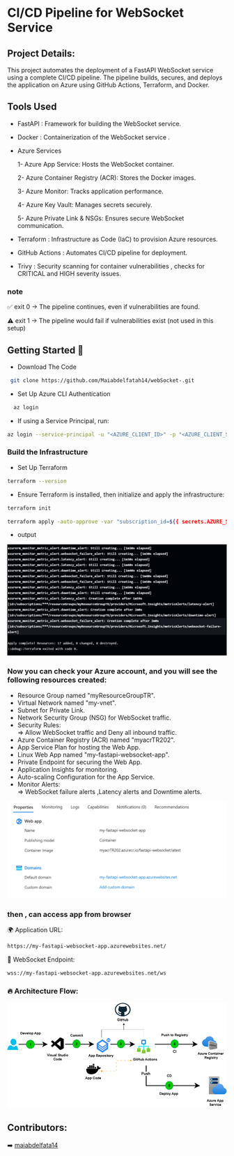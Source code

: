 
# CI/CD Pipeline for WebSocket Service




## Project Details:
 
 This project automates the deployment of a FastAPI WebSocket service using a complete CI/CD pipeline. The pipeline builds, secures, and deploys the application on Azure using GitHub Actions, Terraform, and Docker. 




## Tools Used

- FastAPI : Framework for building the WebSocket service.

-  Docker : Containerization of the WebSocket service .

- Azure Services 

   1- Azure App Service: Hosts the WebSocket container.

  2- Azure Container Registry (ACR): Stores the Docker images.

  3- Azure Monitor: Tracks application performance.

  4-  Azure Key Vault: Manages secrets securely.
    
  5- Azure Private Link & NSGs: Ensures secure WebSocket communication.

- Terraform : Infrastructure as Code (IaC) to provision Azure resources.

-  GitHub Actions : Automates CI/CD pipeline for deployment.

- Trivy : Security scanning for container vulnerabilities , checks for CRITICAL and HIGH severity issues.
### note 
✅ exit 0 → The pipeline continues, even if vulnerabilities are found.

⚠️ exit 1 → The pipeline would fail if vulnerabilities exist (not used in this setup)
## Getting Started 🚀

- Download The Code

```bash
 git clone https://github.com/Maiabdelfatah14/webSocket-.git
```
- Set Up Azure CLI Authentication
```bash
  az login
  ```
- If using a Service Principal, run:
```bash
az login --service-principal -u "<AZURE_CLIENT_ID>" -p "<AZURE_CLIENT_SECRET>" --tenant "<AZURE_TENANT_ID>"
 ```

 ### Build the Infrastructure
 - Set Up Terraform
 ```bash
 terraform --version
```
- Ensure Terraform is installed, then initialize and apply the infrastructure:
```bash
terraform init
```
```bash
terraform apply -auto-approve -var "subscription_id=${{ secrets.AZURE_SUBSCRIPTION_ID }}"
```
- output 

![1.png](https://github.com/Maiabdelfatah14/fastapi-websocket-app/blob/main/ScreenShots/1.png?raw=true)

### Now you can check your Azure account, and you will see the following resources created:

- Resource Group named "myResourceGroupTR".
- Virtual Network named "my-vnet".
- Subnet for Private Link.
- Network Security Group (NSG) for WebSocket traffic.
- Security Rules:   
   => Allow WebSocket traffic and Deny all inbound traffic.
- Azure Container Registry (ACR) named "myacrTR202".
- App Service Plan for hosting the Web App.
- Linux Web App named "my-fastapi-websocket-app".
- Private Endpoint for securing the Web App.
- Application Insights for monitoring.
- Auto-scaling Configuration for the App Service.
- Monitor Alerts:     
   => WebSocket failure alerts ,Latency alerts and Downtime alerts.


![2.png](https://github.com/Maiabdelfatah14/fastapi-websocket-app/blob/main/ScreenShots/2-.png?raw=true)


### then , can access app from browser

🌍 Application URL:
```bash
https://my-fastapi-websocket-app.azurewebsites.net/
 ```
📌 WebSocket Endpoint:
```bash
wss://my-fastapi-websocket-app.azurewebsites.net/ws
 ```

### 🔥 Architecture Flow:
![3.png](https://github.com/Maiabdelfatah14/fastapi-websocket-app/blob/main/ScreenShots/Untitled%20Diagram.drawio.png?raw=true)

## Contributors:
 
➡️ [ maiabdelfata14](https://github.com/Maiabdelfatah14)
